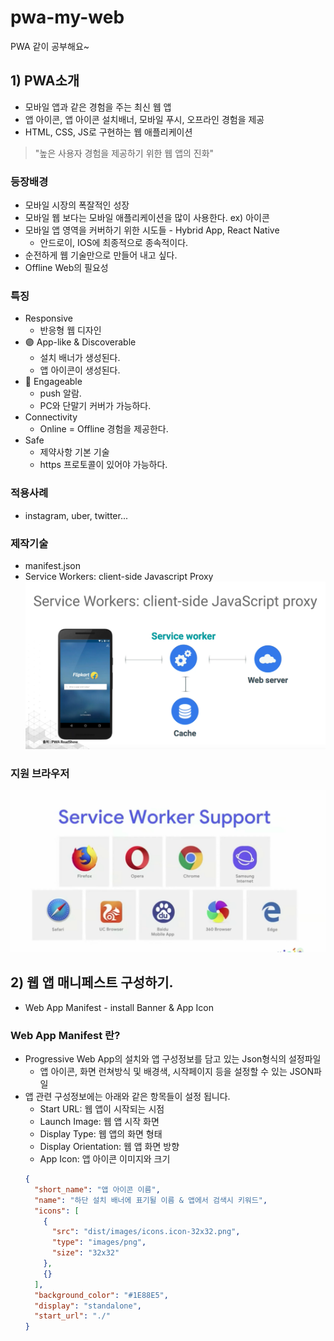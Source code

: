 # pwa-my-web

PWA 같이 공부해요~

## 1) PWA소개

- 모바일 앱과 같은 경험을 주는 최신 웹 앱
- 앱 아이콘, 앱 아이콘 설치배너, 모바일 푸시, 오프라인 경험을 제공
- HTML, CSS, JS로 구현하는 웹 애플리케이션

> "높은 사용자 경험을 제공하기 위한 웹 앱의 진화"

### 등장배경

- 모바일 시장의 폭잘적인 성장
- 모바일 웹 보다는 모바일 애플리케이션을 많이 사용한다. ex) 아이콘
- 모바일 앱 영역을 커버하기 위한 시도들 - Hybrid App, React Native
  - 안드로이, IOS에 최종적으로 종속적이다.
- 순전하게 웹 기술만으로 만들어 내고 싶다.
- Offline Web의 필요성

### 특징

- Responsive
  - 반응형 웹 디자인
- 🟣 App-like & Discoverable
  - 설치 배너가 생성된다.
  - 앱 아이콘이 생성된다.
- 🔴 Engageable
  - push 알람.
  - PC와 단말기 커버가 가능하다.
- Connectivity
  - Online = Offline 경험을 제공한다.
- Safe
  - 제약사항 기본 기술
  - https 프로토콜이 있어야 가능하다.

### 적용사례

- instagram, uber, twitter...

### 제작기술

- manifest.json
- Service Workers: client-side Javascript Proxy
  ![pwa](./public/images/pwa.png)

### 지원 브라우저

![pwa](./public/images/service_browsers.png)

## 2) 웹 앱 매니페스트 구성하기.

- Web App Manifest - install Banner & App Icon

### Web App Manifest 란?

- Progressive Web App의 설치와 앱 구성정보를 담고 있는 Json형식의 설정파일
  - 앱 아이콘, 화면 런쳐방식 및 배경색, 시작페이지 등을 설정할 수 있는 JSON파일
- 앱 관련 구성정보에는 아래와 같은 항목들이 설정 됩니다.
  - Start URL: 웹 앱이 시작되는 시점
  - Launch Image: 웹 앱 시작 화면
  - Display Type: 웹 앱의 화면 형태
  - Display Orientation: 웹 앱 화면 방향
  - App Icon: 앱 아이콘 이미지와 크기
  ```json
  {
    "short_name": "앱 아이콘 이름",
    "name": "하단 설치 배너에 표기될 이름 & 앱에서 검색시 키워드",
    "icons": [
      {
        "src": "dist/images/icons.icon-32x32.png",
        "type": "images/png",
        "size": "32x32"
      },
      {}
    ],
    "background_color": "#1E88E5",
    "display": "standalone",
    "start_url": "./"
  }
  ```
